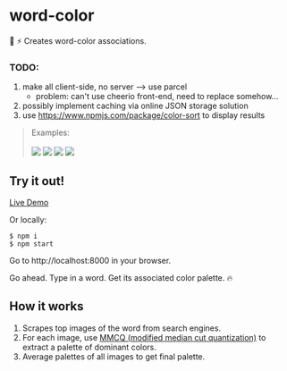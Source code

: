 # word-color

:art: :zap: Creates word-color associations.

### TODO:
1. make all client-side, no server --> use parcel
    - problem: can't use cheerio front-end, need to replace somehow...
2. possibly implement caching via online JSON storage solution
3. use https://www.npmjs.com/package/color-sort to display results



> Examples:
<br></br>
<img src='/pics/_camoflage.PNG'></img>
<img src='/pics/_coconut.PNG'></img>
<img src='pics/_trophy.PNG'></img>
<img src='pics/_usflag.PNG'></img>

## Try it out!
[Live Demo](https://word-color1.herokuapp.com/)

Or locally:
```
$ npm i
$ npm start
```
Go to http://localhost:8000 in your browser.

Go ahead. Type in a word. Get its associated color palette. :fire:

## How it works

1. Scrapes top images of the word from search engines.
2. For each image, use [MMCQ (modified median cut quantization)](https://en.wikipedia.org/wiki/Median_cut) to extract a palette of dominant colors.
3. Average palettes of all images to get final palette.